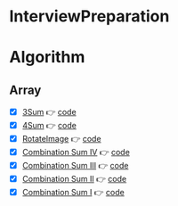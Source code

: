 # InterviewPreparation

# Algorithm
## Array
- [x] [3Sum](https://leetcode.com/problems/3sum/) :point_right: [code](./code/3Sum.py)
- [x] [4Sum](https://leetcode.com/problems/4sum/) :point_right: [code](./code/4Sum.py)
- [x] [RotateImage](https://leetcode.com/problems/rotate-image/) :point_right: [code](./code/rotateImage.py)
- [x] [Combination Sum IV](https://leetcode.com/problems/combination-sum-iv/) :point_right: [code](./code/combination4.py)
- [x] [Combination Sum III](https://leetcode.com/problems/combination-sum-iii/) :point_right: [code](./code/combination3.py)
- [x] [Combination Sum II](https://leetcode.com/problems/combination-sum-ii/) :point_right: [code](./code/combination2.py)
- [x] [Combination Sum I](https://leetcode.com/problems/combination-sum/) :point_right: [code](./code/combination.py)